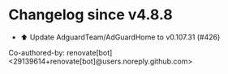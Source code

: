 # Changelog since v4.8.8
- ⬆️ Update AdguardTeam/AdGuardHome to v0.107.31 (#426)

Co-authored-by: renovate[bot] <29139614+renovate[bot]@users.noreply.github.com> 
